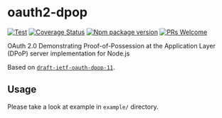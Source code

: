# oauth2-dpop

[![Test](https://github.com/zolbooo/oauth2-dpop/actions/workflows/test.yml/badge.svg?branch=main)](https://github.com/zolbooo/oauth2-dpop/actions/workflows/test.yml)
[![Coverage Status](https://coveralls.io/repos/github/zolbooo/oauth2-dpop/badge.svg?branch=main)](https://coveralls.io/github/zolbooo/oauth2-dpop?branch=main)
[![Npm package version](https://badgen.net/npm/v/oauth2-dpop)](https://npmjs.com/package/oauth2-dpop)
[![PRs Welcome](https://img.shields.io/badge/PRs-welcome-brightgreen.svg?style=flat-square)](http://makeapullrequest.com)

OAuth 2.0 Demonstrating Proof-of-Possession at the Application Layer (DPoP) server implementation for Node.js

Based on [`draft-ietf-oauth-dpop-11`](https://datatracker.ietf.org/doc/html/draft-ietf-oauth-dpop-11).

## Usage

Please take a look at example in `example/` directory.

